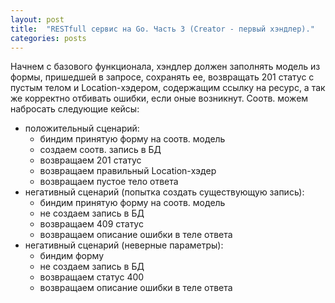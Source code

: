 ```yaml
---
layout: post
title:  "RESTfull сервис на Go. Часть 3 (Creator - первый хэндлер)."
categories: posts
---
```


Начнем с базового функционала, хэндлер должен заполнять модель из формы, пришедшей в запросе, сохранять ее, возвращать 201 статус с пустым телом и Location-хэдером, содержащим ссылку на ресурс, а так же корректно отбивать ошибки, если оные возникнут. Соотв. можем набросать следующие кейсы:

  * положительный сценарий:
    - биндим принятую форму на соотв. модель
    - создаем соотв. запись в БД
    - возвращаем 201 статус
    - возвращаем правильный Location-хэдер
    - возвращаем пустое тело ответа
  * негативный сценарий (попытка создать существующую запись):
    - биндим принятую форму на соотв. модель
    - не создаем запись в БД
    - возвращаем 409 статус
    - возвращаем описание ошибки в теле ответа
  * негативный сценарий (неверные параметры):
    - биндим форму
    - не создаем запись в БД
    - возвращаем статус 400
    - возвращаем описание ошибки в теле ответа
